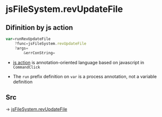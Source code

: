 # jsFileSystem.revUpdateFile

## Difinition by js action

```js.js
var=runRevUpdateFile
	?func=jsFileSystem.revUpdateFile
	?args=
		&errConString=
```

- [js action](#) is annotation-oriented language based on javascript in `CommandClick`

- The `run` prefix definition on `var` is a process annotation, not a variable definition

## Src

-> [jsFileSystem.revUpdateFile](https://github.com/puutaro/CommandClick/blob/master/app/src/main/java/com/puutaro/commandclick/fragment_lib/terminal_fragment/js_interface/file/JsFileSystem.kt#L219)


